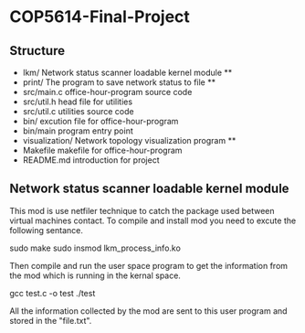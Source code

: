 # COP5614-Final-Project

## Structure
* lkm/				Network status scanner loadable kernel module
** 
* print/			The program to save network status to file
** 
* src/main.c office-hour-program source code
* src/util.h head file for utilities
* src/util.c utilities source code
* bin/	excution file for office-hour-program
* bin/main program entry point
* visualization/	Network topology visualization program
** 
* Makefile	makefile for office-hour-program
* README.md	introduction for project

## Network status scanner loadable kernel module

This mod is use netfiler technique to catch the package used between virtual machines contact. To compile and install mod you need to excute the following sentance.


sudo make
sudo insmod lkm_process_info.ko

Then compile and run the user space program to get the information from the mod which is running in the kernal space.

gcc test.c -o test
./test

All the information collected by the mod are sent to this user program and stored in the "file.txt".

